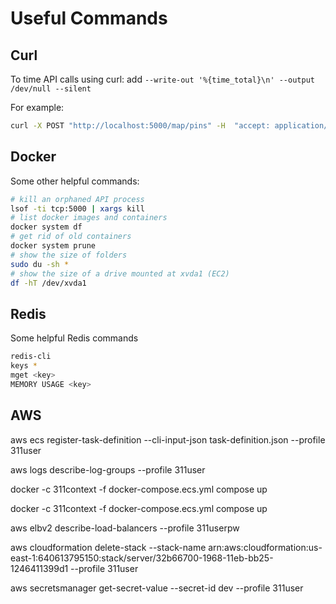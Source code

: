 # Useful Commands

## Curl

To time API calls using curl: add ```--write-out '%{time_total}\n' --output /dev/null --silent```

For example:

```bash
curl -X POST "http://localhost:5000/map/pins" -H  "accept: application/json" -H  "Content-Type: application/json" -d "{\"startDate\":\"01/01/2020\",\"endDate\":\"08/27/2020\",\"ncList\":[52,46,128,54,104,76,97,121,55],\"requestTypes\":[\"Homeless Encampment\"]}" --write-out '%{time_total}\n' --output /dev/null --silent
```

## Docker

Some other helpful commands:

```bash
# kill an orphaned API process
lsof -ti tcp:5000 | xargs kill
# list docker images and containers
docker system df
# get rid of old containers
docker system prune
# show the size of folders
sudo du -sh *
# show the size of a drive mounted at xvda1 (EC2)
df -hT /dev/xvda1
```

## Redis

Some helpful Redis commands

```bash
redis-cli
keys *
mget <key>
MEMORY USAGE <key>
```


## AWS

aws ecs register-task-definition --cli-input-json task-definition.json --profile 311user

aws logs describe-log-groups --profile 311user



docker -c 311context -f docker-compose.ecs.yml compose up

docker -c 311context -f docker-compose.ecs.yml compose up

aws elbv2 describe-load-balancers --profile 311userpw

aws cloudformation delete-stack --stack-name arn:aws:cloudformation:us-east-1:640613795150:stack/server/32b66700-1968-11eb-bb25-1246411399d1 --profile 311user

aws secretsmanager get-secret-value --secret-id dev --profile 311user

